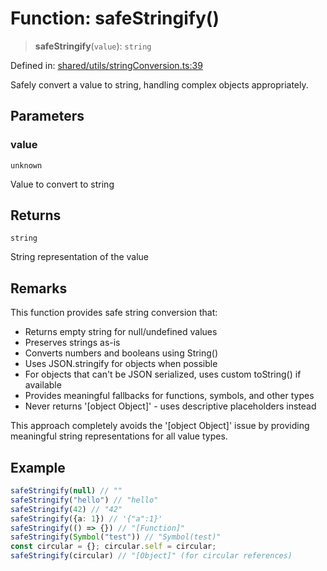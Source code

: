 # Function: safeStringify()

> **safeStringify**(`value`): `string`

Defined in: [shared/utils/stringConversion.ts:39](https://github.com/Nick2bad4u/Uptime-Watcher/blob/dca5483e793478722cd3e6e125cafcec5fc771f0/shared/utils/stringConversion.ts#L39)

Safely convert a value to string, handling complex objects appropriately.

## Parameters

### value

`unknown`

Value to convert to string

## Returns

`string`

String representation of the value

## Remarks

This function provides safe string conversion that:
- Returns empty string for null/undefined values
- Preserves strings as-is
- Converts numbers and booleans using String()
- Uses JSON.stringify for objects when possible
- For objects that can't be JSON serialized, uses custom toString() if available
- Provides meaningful fallbacks for functions, symbols, and other types
- Never returns '[object Object]' - uses descriptive placeholders instead

This approach completely avoids the '[object Object]' issue by providing
meaningful string representations for all value types.

## Example

```typescript
safeStringify(null) // ""
safeStringify("hello") // "hello"
safeStringify(42) // "42"
safeStringify({a: 1}) // '{"a":1}'
safeStringify(() => {}) // "[Function]"
safeStringify(Symbol("test")) // "Symbol(test)"
const circular = {}; circular.self = circular;
safeStringify(circular) // "[Object]" (for circular references)
```
